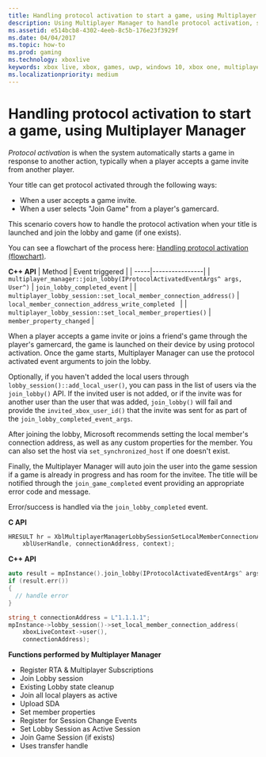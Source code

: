 ```yaml
---
title: Handling protocol activation to start a game, using Multiplayer Manager
description: Using Multiplayer Manager to handle protocol activation, so that the game automatically starts in response to another action, such as when a player accepts a game invite from another player.
ms.assetid: e514bcb8-4302-4eeb-8c5b-176e23f3929f
ms.date: 04/04/2017
ms.topic: how-to
ms.prod: gaming
ms.technology: xboxlive
keywords: xbox live, xbox, games, uwp, windows 10, xbox one, multiplayer manager, protocol activation
ms.localizationpriority: medium
---
```






# Handling protocol activation to start a game, using Multiplayer Manager

*Protocol activation* is when the system automatically starts a game in response to another action, typically when a player accepts a game invite from another player.

Your title can get protocol activated through the following ways:
* When a user accepts a game invite.
* When a user selects "Join Game" from a player's gamercard.

This scenario covers how to handle the protocol activation when your title is launched and join the lobby and game (if one exists).

You can see a flowchart of the process here: [Handling protocol activation (flowchart)](../concepts/flowcharts/live-mpm-on-protocol-activation.md).


**C++ API**
| Method | Event triggered |
| -----|----------------|
| `multiplayer_manager::join_lobby(IProtocolActivatedEventArgs^ args, User^)` | `join_lobby_completed_event` |
| `multiplayer_lobby_session::set_local_member_connection_address()` | `local_member_connection_address_write_completed ` |
| `multiplayer_lobby_session::set_local_member_properties()` | `member_property_changed` |



When a player accepts a game invite or joins a friend's game through the player's gamercard, the game is launched on their device by using protocol activation.
Once the game starts, Multiplayer Manager can use the protocol activated event arguments to join the lobby.

Optionally, if you haven't added the local users through `lobby_session()::add_local_user()`, you can pass in the list of users via the `join_lobby()` API.
If the invited user is not added, or if the invite was for another user than the user that was added, `join_lobby()` will fail and provide the `invited_xbox_user_id()` that the invite was sent for as part of the `join_lobby_completed_event_args`.

After joining the lobby, Microsoft recommends setting the local member's connection address, as well as any custom properties for the member.
You can also set the host via `set_synchronized_host` if one doesn't exist.

Finally, the Multiplayer Manager will auto join the user into the game session if a game is already in progress and has room for the invitee.
The title will be notified through the `join_game_completed` event providing an appropriate error code and message.

Error/success is handled via the `join_lobby_completed` event.


**C API**
<!-- XblMultiplayerManagerLobbySessionSetLocalMemberConnectionAddress_C.md -->
```cpp
HRESULT hr = XblMultiplayerManagerLobbySessionSetLocalMemberConnectionAddress(
    xblUserHandle, connectionAddress, context);
```

<!--**Reference**
* [XblMultiplayerManagerLobbySessionSetLocalMemberConnectionAddress](xblmultiplayermanagerlobbysessionsetlocalmemberconnectionaddress.md)-->


**C++ API**
```cpp
auto result = mpInstance().join_lobby(IProtocolActivatedEventArgs^ args, users);
if (result.err())
{
  // handle error
}

string_t connectionAddress = L"1.1.1.1";
mpInstance->lobby_session()->set_local_member_connection_address(
    xboxLiveContext->user(),
    connectionAddress);
```


**Functions performed by Multiplayer Manager**
* Register RTA & Multiplayer Subscriptions
* Join Lobby session
* Existing Lobby state cleanup
* Join all local players as active
* Upload SDA
* Set member properties
* Register for Session Change Events
* Set Lobby Session as Active Session
* Join Game Session (if exists)
* Uses transfer handle
